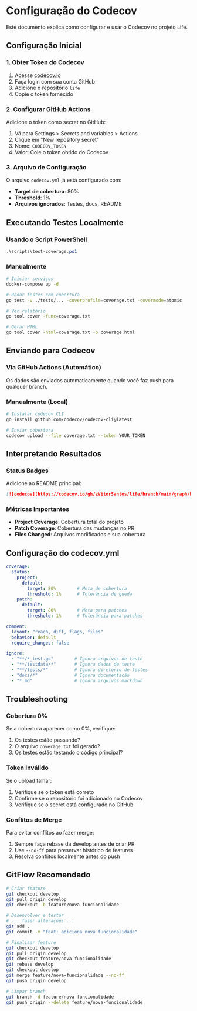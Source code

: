 # Configuração do Codecov

Este documento explica como configurar e usar o Codecov no projeto Life.

## Configuração Inicial

### 1. Obter Token do Codecov

1. Acesse [codecov.io](https://codecov.io)
2. Faça login com sua conta GitHub
3. Adicione o repositório `life`
4. Copie o token fornecido

### 2. Configurar GitHub Actions

Adicione o token como secret no GitHub:

1. Vá para Settings > Secrets and variables > Actions
2. Clique em "New repository secret"
3. Nome: `CODECOV_TOKEN`
4. Valor: Cole o token obtido do Codecov

### 3. Arquivo de Configuração

O arquivo `codecov.yml` já está configurado com:

- **Target de cobertura**: 80%
- **Threshold**: 1%
- **Arquivos ignorados**: Testes, docs, README

## Executando Testes Localmente

### Usando o Script PowerShell

```powershell
.\scripts\test-coverage.ps1
```

### Manualmente

```bash
# Iniciar serviços
docker-compose up -d

# Rodar testes com cobertura
go test -v ./tests/... -coverprofile=coverage.txt -covermode=atomic

# Ver relatório
go tool cover -func=coverage.txt

# Gerar HTML
go tool cover -html=coverage.txt -o coverage.html
```

## Enviando para Codecov

### Via GitHub Actions (Automático)

Os dados são enviados automaticamente quando você faz push para qualquer branch.

### Manualmente (Local)

```bash
# Instalar codecov CLI
go install github.com/codecov/codecov-cli@latest

# Enviar cobertura
codecov upload --file coverage.txt --token YOUR_TOKEN
```

## Interpretando Resultados

### Status Badges

Adicione ao README principal:

```markdown
[![codecov](https://codecov.io/gh/zVitorSantos/life/branch/main/graph/badge.svg)](https://codecov.io/gh/zVitorSantos/life)
```

### Métricas Importantes

- **Project Coverage**: Cobertura total do projeto
- **Patch Coverage**: Cobertura das mudanças no PR
- **Files Changed**: Arquivos modificados e sua cobertura

## Configuração do codecov.yml

```yaml
coverage:
  status:
    project:
      default:
        target: 80%        # Meta de cobertura
        threshold: 1%      # Tolerância de queda
    patch:
      default:
        target: 80%        # Meta para patches
        threshold: 1%      # Tolerância para patches

comment:
  layout: "reach, diff, flags, files"
  behavior: default
  require_changes: false

ignore:
  - "**/*_test.go"        # Ignora arquivos de teste
  - "**/testdata/*"       # Ignora dados de teste
  - "**/tests/*"          # Ignora diretório de testes
  - "docs/*"              # Ignora documentação
  - "*.md"                # Ignora arquivos markdown
```

## Troubleshooting

### Cobertura 0%

Se a cobertura aparecer como 0%, verifique:

1. Os testes estão passando?
2. O arquivo `coverage.txt` foi gerado?
3. Os testes estão testando o código principal?

### Token Inválido

Se o upload falhar:

1. Verifique se o token está correto
2. Confirme se o repositório foi adicionado no Codecov
3. Verifique se o secret está configurado no GitHub

### Conflitos de Merge

Para evitar conflitos ao fazer merge:

1. Sempre faça rebase da develop antes de criar PR
2. Use `--no-ff` para preservar histórico de features
3. Resolva conflitos localmente antes do push

## GitFlow Recomendado

```bash
# Criar feature
git checkout develop
git pull origin develop
git checkout -b feature/nova-funcionalidade

# Desenvolver e testar
# ... fazer alterações ...
git add .
git commit -m "feat: adiciona nova funcionalidade"

# Finalizar feature
git checkout develop
git pull origin develop
git checkout feature/nova-funcionalidade
git rebase develop
git checkout develop
git merge feature/nova-funcionalidade --no-ff
git push origin develop

# Limpar branch
git branch -d feature/nova-funcionalidade
git push origin --delete feature/nova-funcionalidade
``` 